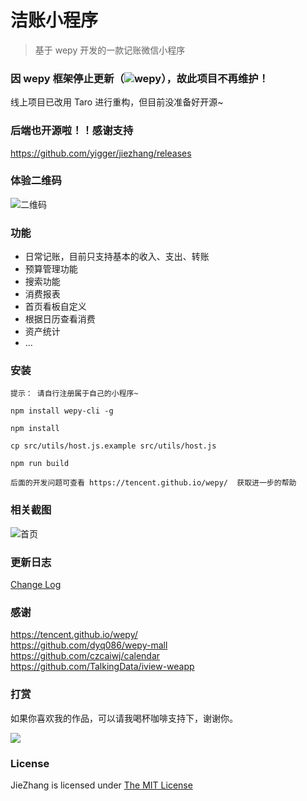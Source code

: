 # 洁账小程序
> 基于 wepy 开发的一款记账微信小程序

### 因 wepy 框架停止更新（![wepy]([https://www.zhihu.com/question/266440872/answer/427446395)），故此项目不再维护！
线上项目已改用 Taro 进行重构，但目前没准备好开源~ 

### 后端也开源啦！！感谢支持
https://github.com/yigger/jiezhang/releases

### 体验二维码
![二维码](https://github.com/yigger/jiezhang/raw/master/screenshots/qrcode.jpg)

### 功能
+ 日常记账，目前只支持基本的收入、支出、转账
+ 预算管理功能
+ 搜索功能
+ 消费报表
+ 首页看板自定义
+ 根据日历查看消费
+ 资产统计
+ ...

### 安装
```
提示： 请自行注册属于自己的小程序~

npm install wepy-cli -g

npm install

cp src/utils/host.js.example src/utils/host.js

npm run build

后面的开发问题可查看 https://tencent.github.io/wepy/  获取进一步的帮助
```

### 相关截图
![首页](https://github.com/yigger/jiezhang/raw/master/screenshots/01.png)

### 更新日志
[Change Log](CHANGELOG.md)

### 感谢
https://tencent.github.io/wepy/  
https://github.com/dyq086/wepy-mall  
https://github.com/czcaiwj/calendar  
https://github.com/TalkingData/iview-weapp

### 打赏
如果你喜欢我的作品，可以请我喝杯咖啡支持下，谢谢你。

![](https://github.com/yigger/jiezhang/raw/master/screenshots/my_qrcode.png)

### License
JieZhang is licensed under [The MIT License](LICENSE)
